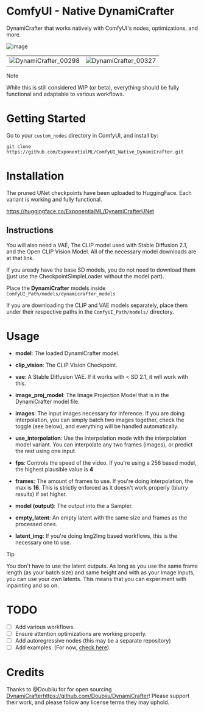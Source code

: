 # ComfyUI - Native DynamiCrafter
DynamiCrafter that works natively with ComfyUI's nodes, optimizations, and more.

![image](https://github.com/ExponentialML/ComfyUI_Native_DynamiCrafter/assets/59846140/fd1008ed-7660-454a-8253-1e032c9d054f)

|   |  |
| ------------- | ------------- |
| ![DynamiCrafter_00298](https://github.com/ExponentialML/ComfyUI_Native_DynamiCrafter/assets/59846140/e66a2559-b973-4a63-bc97-1a0701ab7dd3)  | ![DynamiCrafter_00327](https://github.com/ExponentialML/ComfyUI_Native_DynamiCrafter/assets/59846140/81b2b681-ef44-4966-8cb3-fa04692710a8)  |



> [!NOTE]  
> While this is still considered WIP (or beta), everything should be fully functional and adaptable to various workflows.

# Getting Started

Go to your `custom_nodes` directory in ComfyUI, and install by:

`git clone https://github.com/ExponentialML/ComfyUI_Native_DynamiCrafter.git`

# Installation

The pruned UNet checkpoints have been uploaded to HuggingFace. Each variant is working and fully functional.

https://huggingface.co/ExponentialML/DynamiCrafterUNet

## Instructions
You will also need a VAE, The CLIP model used with Stable Diffusion 2.1, and the Open CLIP Vision Model. All of the necessary model downloads are at that link.

If you aready have the base SD models, you do not need to download them (just use the CheckpointSimpleLoader without the model part).

Place the **DynamiCrafter** models inside `ComfyUI_Path/models/dynamicrafter_models`

If you are downloading the CLIP and VAE models separately, place them under their respective paths in the `ComfyUI_Path/models/` directory.

# Usage

- **model**: The loaded DynamiCrafter model.
  
- **clip_vision**: The CLIP Vision Checkpoint.
  
- **vae**: A Stable Diffusion VAE. If it works with < SD 2.1, it will work with this.
  
- **image_proj_model**: The Image Projection Model that is in the DynamiCrafter model file.
  
- **images**: The input images necessary for inference. If you are doing interpolation, you can simply batch two images together, check the toggle (see below), and everything will be handled automatically.
  
- **use_interpolation**: Use the interpolation mode with the interpolation model variant. You can interpolate any two frames (images), or predict the rest using one input.
  
- **fps**: Controls the speed of the video. If you're using a 256 based model, the highest plausible value is **4**
  
- **frames**: The amount of frames to use. If you're doing interpolation, the max is **16**. This is strictly enforced as it doesn't work properly (blurry results) if set higher.
  
- **model (output)**: The output into the a Sampler.
  
- **empty_latent**: An empty latent with the same size and frames as the processed ones.
  
- **latent_img**: If you're doing Img2Img based workflows, this is the necessary one to use.
  
> [!TIP]
> You don't have to use the latent outputs. As long as you use the same frame length (as your batch size) and same height and with as your image inputs, you can use your own latents.
> This means that you can experiment with inpainting and so on.

# TODO
- [ ] Add various workflows.
- [ ] Ensure attention optimizations are working properly.
- [ ] Add autoregressive nodes (this may be a separate repository)
- [ ] Add examples. (For now, [check here](https://github.com/Doubiiu/DynamiCrafter?tab=readme-ov-file#11-showcases-576x1024)).

# Credits

Thanks to @Doubiiu for for open sourcing [DynamiCrafter](https://github.com/Doubiiu/DynamiCrafter)https://github.com/Doubiiu/DynamiCrafter! Please support their work, and please follow any license terms they may uphold.
